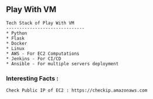 ## Play With VM
```
Tech Stack of Play With VM
------------------------------
* Python 
* Flask
* Docker
* Linux
* AWS - For EC2 Computations
* Jenkins - For CI/CD
* Ansible - For multiple servers deployment
```

### Interesting Facts :
```
Check Public IP of EC2 : https://checkip.amazonaws.com
```
